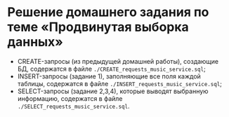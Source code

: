 # Решение домашнего задания по теме «Продвинутая выборка данных»

- CREATE-запросы (из предыдущей домашней работы), создающие БД, содержатся в файле `./CREATE_requests_music_service.sql`;
- INSERT-запросы (задание 1), заполняющие все поля каждой таблицы, содержатся в файле `./INSERT_requests_music_service.sql`;
- SELECT-запросы (задание 2,3,4), которые выводят выбранную информацию, содержатся в файле `./SELECT_requests_music_service.sql`.